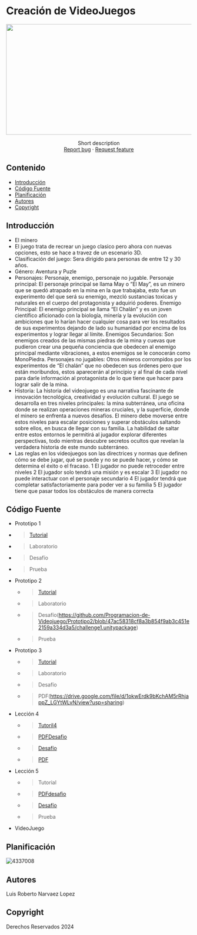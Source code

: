 # Creación de VideoJuegos
<p align="center">
    <img src= "https://universidadeuropea.com/resources/media/images/tipos-videojuegos-1200x630.original.jpg" alt="Logo" width=1200 height=300>


  <p align="center">
    Short description
    <br>
    <a href="https://reponame/issues/new?template=bug.md">Report bug</a>
    ·
    <a href="https://reponame/issues/new?template=feature.md&labels=feature">Request feature</a>
  </p>
</p>


## Contenido

- [Introducción](#introducción)
- [Código Fuente](#código-fuente)
- [Planificación](#planificación)
- [Autores](#autores)
- [Copyright](#copyright)


## Introducción

- El minero 
- El juego trata de recrear un juego clasico pero ahora con nuevas opciones, esto se hace a travez de un escenario 3D.
- Clasificación del juego: Sera dirigido para personas de entre 12 y 30 años.
- Género: Aventura y Puzle
- Personajes:
Personaje, enemigo, personaje no jugable.
Personaje principal: El personaje principal se llama May o “El May”, es un minero que se quedó
atrapado en la mina en la que trabajaba, esto fue un experimento del que será su enemigo, mezcló
sustancias toxicas y naturales en el cuerpo del protagonista y adquirió poderes.
Enemigo Principal: El enemigo principal se llama “El Chalán” y es un joven científico aficionado con
la biología, minería y la evolución con ambiciones que lo harían hacer cualquier cosa para ver los
resultados de sus experimentos dejando de lado su humanidad por encima de los experimentos y
lograr llegar al límite.
Enemigos Secundarios: Son enemigos creados de las mismas piedras de la mina y cuevas que
pudieron crear una pequeña conciencia que obedecen al enemigo principal mediante vibraciones,
a estos enemigos se le conocerán como MonoPiedra.
Personajes no jugables: Otros mineros corrompidos por los experimentos de “El chalán” que no
obedecen sus órdenes pero que están moribundos, estos aparecerán al principio y al final de cada
nivel para darle información al protagonista de lo que tiene que hacer para lograr salir de la mina.
- Historia: La historia del videojuego es una narrativa fascinante de innovación
tecnológica, creatividad y evolución cultural.
El juego se desarrolla en tres niveles principales: la mina subterránea, una oficina donde se realizan
operaciones mineras cruciales, y la superficie, donde el minero se enfrenta a nuevos desafíos. El
minero debe moverse entre estos niveles para escalar posiciones y superar obstáculos saltando
sobre ellos, en busca de llegar con su familia. La habilidad de saltar entre estos entornos le
permitirá al jugador explorar diferentes perspectivas, todo mientras descubre secretos ocultos que
revelan la verdadera historia de este mundo subterráneo.
- Las reglas en los videojuegos son las directrices y normas que definen
cómo se debe jugar, qué se puede y no se puede hacer, y cómo se determina el
éxito o el fracaso.
1 El jugador no puede retroceder entre niveles
2 El jugador solo tendrá una misión y es escalar
3 El jugador no puede interactuar con el personaje secundario
4 El jugador tendrá que completar satisfactoriamente para poder ver a su familia
5 El jugador tiene que pasar todos los obstáculos de manera correcta


## Código Fuente

* Prototipo 1
 * > [Tutorial](https://github.com/Programacion-de-Videojuego/Prototipo2/blob/3dd5c11c5f75333bdbd92ddd6e7cd88c3c0fb40c/Prototipo1.l.unitypackage)
  * > Laboratorio
  * > Desafío
  * > Prueba
* Prototipo 2
  * > [Tutorial](https://github.com/Programacion-de-Videojuego/Prototipo2/blob/2143d289764047dcabab1a1371bf96c0606a56e6/prototipo2.l.unitypackage)
  * > Laboratorio
  * > Desafío(https://github.com/Programacion-de-Videojuego/Prototipo2/blob/47ac58318cf8a3b854f9ab3c451e2159a334d3a5/challenge1.unitypackage)
  * > Prueba
* Prototipo 3 
  * > [Tutorial](https://github.com/Programacion-de-Videojuego/Prototipo2/blob/fc497f95d636504aef30402bfa7440a72649a180/Prototipo3.l.unitypackage)
  * > Laboratorio
  * > Desafío
  * > PDF(https://drive.google.com/file/d/1okwErdk9bKchAM5rRhjappZ_LGYtWLvN/view?usp=sharing)
* Lección 4
  * > [Tutoril4](https://github.com/Programacion-de-Videojuego/Prototipo2/blob/534949c7af0eaf6e692c2550084cdc737f87370e/Tutorial4.unitypackage)
  * > [PDFDesafio](https://drive.google.com/file/d/1-__m2b5nLTiEWRYv5CEIK2DwJyfZfCLR/view?usp=sharing)
  * > [Desafío](https://github.com/Programacion-de-Videojuego/Prototipo2/blob/539e9b9124dfc3e5fc345fced45f8b18c884de79/Desafio4.unitypackage)
  * > [PDF](https://drive.google.com/file/d/1N6q_frAQUd-VL2Ol-XjatuBj2yIzKitk/view?usp=sharing)
* Lección 5
  * > Tutorial
  * > [PDFdesafio](https://drive.google.com/file/d/1WGmzah6OGSgDCo4_oE_vWJUbq6F2Iodz/view?usp=sharing)
  * > [Desafío](https://github.com/Programacion-de-Videojuego/Prototipo2/blob/c4fa59fb731e82122daf97877ed804269810ca47/Desafio5.unitypackage)
  * > Prueba
* VideoJuego

## Planificación

![4337008](https://user-images.githubusercontent.com/8560750/195951617-083a7e4d-323d-47b5-8e5e-529ded31bc06.jpg)

## Autores
Luis Roberto Narvaez Lopez 

## Copyright
Derechos Reservados 2024
